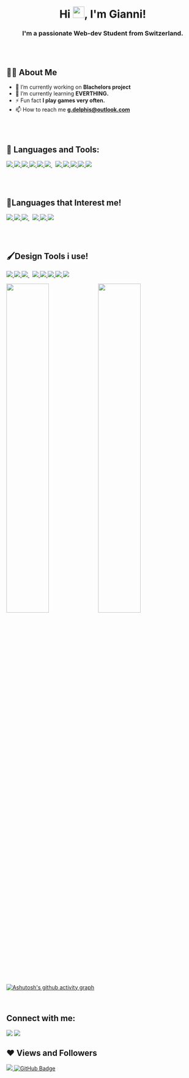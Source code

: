 <h1 align="center">Hi <img src="https://raw.githubusercontent.com/MartinHeinz/MartinHeinz/master/wave.gif" width="30px">, I'm Gianni!</h1>
<h3 align="center">I'm a passionate Web-dev Student from Switzerland.</h3>

<br/>
<br/>


## 👨‍💻 About Me
- 🔭 I’m currently working on **Blachelors project**
- 🌱 I’m currently learning **EVERTHING.**
- ⚡ Fun fact **I play games very often.**
- 📫 How to reach me **g.delphis@outlook.com**

<br/>
<br/>

## 🚀 Languages and Tools:
<p align="left">
    <a href="https://www.w3.org/html/" target="_blank"> <img src="https://img.icons8.com/color/48/000000/html-5.png"/> </a> 
    <a href="https://www.w3schools.com/css/" target="_blank"> <img src="https://img.icons8.com/color/48/000000/css3.png"/> </a>
    <a href="https://developer.mozilla.org/en-US/docs/Web/JavaScript" target="_blank"> <img src="https://img.icons8.com/color/48/000000/javascript.png"/> </a>
    <a href="https://php.net/" target="_blank"><img src="https://img.icons8.com/officel/48/000000/php-logo.png"/> </a>
    <a href="https://getbootstrap.com" target="_blank"> <img src="https://img.icons8.com/color/48/000000/bootstrap.png"/> </a>   
    <a style="padding-right:8px;" href="https://www.mysql.com/" target="_blank"> <img src="https://img.icons8.com/fluent/50/000000/mysql-logo.png"/> </a> 
    <a href="https://wordpress.org/" target="_blank"><img src="https://img.icons8.com/color/48/000000/wordpress.png"/> </a> 
    <a href="https://git-scm.com/" target="_blank"> <img src="https://img.icons8.com/color/48/000000/git.png"/> </a> 
    <a href="https://www.npmjs.com/" target="_blank"> <img src="https://img.icons8.com/color/48/000000/npm.png"/> </a>
    <a href="https://developer.apple.com/xcode/" target="_blank"><img src="https://img.icons8.com/color/48/000000/xcode.png"/> </a>
    <a href="https://code.visualstudio.com/" target="_blank"><img src="https://img.icons8.com/color/48/000000/visual-studio-code-2019.png"/> </a>
</p>

<br/>
<br/>

## 🍕Languages that Interest me!
<p align="left"> 
  <a href="https://reactjs.org/" target="_blank"> <img src="https://img.icons8.com/color/48/000000/react-native.png"/> </a>
  <a href="https://www.python.org" target="_blank"> <img src="https://img.icons8.com/color/48/000000/python.png"/> </a>
  <a style="padding-right:8px;" href="https://nodejs.org" target="_blank"> <img src="https://img.icons8.com/color/48/000000/nodejs.png"/> </a>
  <a href="https://www.apple.com/chde/swift/" target="_blank"><img src="https://img.icons8.com/color/48/000000/swift.png"/> </a>
  <a href="https://www.typescriptlang.org/" target="_blank"><img src="https://img.icons8.com/color/48/000000/typescript.png"/> </a>
  <a href="https://vuejs.org/" target="_blank"><img src="https://img.icons8.com/color/48/000000/vue-js.png"/> </a>
</p>

<br/>
<br/>

## 🖌Design Tools i use!
<p align="left"> 
  <a href="https://www.adobe.com/" target="_blank"> <img src="https://img.icons8.com/color/48/000000/adobe-acrobat--v1.png"/> </a>
  <a href="https://www.adobe.com/" target="_blank"> <img src="https://img.icons8.com/color/48/000000/adobe-illustrator--v1.png"/> </a>
  <a style="padding-right:8px;" href="https://www.adobe.com/" target="_blank"> <img src="https://img.icons8.com/color/48/000000/adobe-indesign--v1.png"/> </a>
  <a href="https://www.adobe.com/" target="_blank"> <img src="https://img.icons8.com/color/48/000000/adobe-xd--v1.png"/> </a>
  <a href="https://www.adobe.com/" target="_blank"> <img src="https://img.icons8.com/color/48/000000/adobe-photoshop--v1.png"/> </a>
  <a href="https://www.adobe.com/" target="_blank"> <img src="https://img.icons8.com/color/48/000000/adobe-after-effects--v1.png"/> </a>
  <a href="https://www.adobe.com/" target="_blank"> <img src="https://img.icons8.com/color/48/000000/adobe-premiere-pro--v1.png"/> </a>
  <a href="https://www.adobe.com/" target="_blank"> <img src="https://img.icons8.com/color/48/000000/adobe-bridge--v1.png"/> </a>
</p>



<img align="left" width="47%" src="https://github-readme-stats.vercel.app/api?username=Flippi91&show_icons=true&theme=radical&bg_color=0D1117&text_color=2DBECF&title_color=2DBECF&hide_border=true" />
<img align="left" width="47%" src="https://github-readme-stats.vercel.app/api/top-langs/?username=Flippi91&layout=compact&bg_color=0D1117&text_color=2DBECF&title_color=2DBECF&hide_border=true" />

<br/>
<br/>



[![Ashutosh's github activity graph](https://github-readme-activity-graph.vercel.app/graph?username=ashutosh00710&bg_color=0D1117&color=02ff00&line=00e8ff&point=00e8ff&custom_title=My%20Latest%20Activity&hide_border=true)](https://github.com/ashutosh00710/github-readme-activity-graph) 

<br/>

## Connect with me:
<p align="left">

<a href = "https://www.linkedin.com/in/gian-carlo-delphis-0507961a2/"><img src="https://img.icons8.com/fluent/48/000000/linkedin.png"/></a>
<a href = "https://www.instagram.com/gdelphis/"><img src="https://img.icons8.com/fluent/48/000000/instagram-new.png"/></a>

</p>

## ❤ Views and Followers
<a href="https://github.com/Meghna-DAS/github-profile-views-counter">
    <img src="https://komarev.com/ghpvc/?username=FLippi91">
</a>
<a href="https://github.com/Flippi91?tab=followers"><img src="https://img.shields.io/github/followers/Flippi91?label=Followers&style=social" alt="GitHub Badge"></a>
